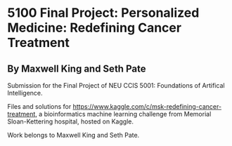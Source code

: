 # 5100 Final Project: Personalized Medicine: Redefining Cancer Treatment 
## By Maxwell King and Seth Pate

Submission for the Final Project of NEU CCIS 5001: Foundations of Artifical Intelligence.

Files and solutions for https://www.kaggle.com/c/msk-redefining-cancer-treatment, a bioinformatics machine learning challenge from Memorial Sloan-Kettering hospital, hosted on Kaggle.

Work belongs to Maxwell King and Seth Pate.
